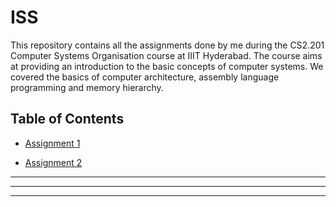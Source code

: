 # ISS 

This repository contains all the assignments done by me during the CS2.201 Computer Systems Organisation course at IIIT Hyderabad. The course aims at providing an introduction to the basic concepts of computer systems. We covered the basics of computer architecture, assembly language programming and memory hierarchy.

## Table of Contents

- [Assignment 1](./Assignment_1)

- [Assignment 2](./Assignment_2)

<hr>
<hr>
<hr>

